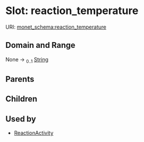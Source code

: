 
# Slot: reaction_temperature




URI: [monet_schema:reaction_temperature](http://example.com/monet_schema/reaction_temperature)


## Domain and Range

None &#8594;  <sub>0..1</sub> [String](types/String.md)

## Parents


## Children


## Used by

 * [ReactionActivity](ReactionActivity.md)
